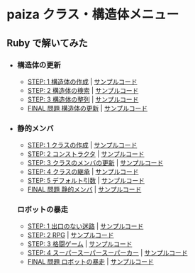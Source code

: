 # paiza クラス・構造体メニュー

## Ruby で解いてみた

- ### 構造体の更新

  - [STEP: 1 構造体の作成](https://paiza.jp/works/mondai/class_primer/class_primer__make) | [サンプルコード](https://github.com/atsushi0919/paiza_class/blob/main/class1-01.rb)
  - [STEP: 2 構造体の検索](https://paiza.jp/works/mondai/class_primer/class_primer__find) | [サンプルコード](https://github.com/atsushi0919/paiza_class/blob/main/class1-02.rb)
  - [STEP: 3 構造体の整列](https://paiza.jp/works/mondai/class_primer/class_primer__sort) | [サンプルコード](https://github.com/atsushi0919/paiza_class/blob/main/class1-03.rb)
  - [FINAL 問題 構造体の更新](https://paiza.jp/works/mondai/class_primer/class_primer__change) | [サンプルコード](https://github.com/atsushi0919/paiza_class/blob/main/class1-final.rb)

- ### 静的メンバ

  - [STEP: 1 クラスの作成](https://paiza.jp/works/mondai/class_primer/class_primer__make_class) | [サンプルコード](https://github.com/atsushi0919/paiza_class/blob/main/class2-01.rb)
  - [STEP: 2 コンストラクタ](https://paiza.jp/works/mondai/class_primer/class_primer__constructor) | [サンプルコード](https://github.com/atsushi0919/paiza_class/blob/main/class1-02.rb)
  - [STEP: 3 クラスのメンバの更新](https://paiza.jp/works/mondai/class_primer/class_primer__change_member) | [サンプルコード](https://github.com/atsushi0919/paiza_class/blob/main/class1-03.rb)
  - [STEP: 4 クラスの継承](https://paiza.jp/works/mondai/class_primer/class_primer__inheritance) | [サンプルコード](https://github.com/atsushi0919/paiza_class/blob/main/class1-04.rb)
  - [STEP: 5 デフォルト引数](https://paiza.jp/works/mondai/class_primer/class_primer__set_default) | [サンプルコード](https://github.com/atsushi0919/paiza_class/blob/main/class1-05.rb)
  - [FINAL 問題 静的メンバ](https://paiza.jp/works/mondai/class_primer/class_primer__static_member) | [サンプルコード](https://github.com/atsushi0919/paiza_class/blob/main/class1-final.rb)

  ### ロボットの暴走

  - [STEP: 1 出口のない迷路](https://paiza.jp/works/mondai/class_primer/class_primer__closed_maze) | [サンプルコード](https://github.com/atsushi0919/paiza_class/blob/main/class3-01.rb)
  - [STEP: 2 RPG](https://paiza.jp/works/mondai/class_primer/class_primer__hero) | [サンプルコード](https://github.com/atsushi0919/paiza_class/blob/main/class3-02.rb)
  - [STEP: 3 格闘ゲーム](https://paiza.jp/works/mondai/class_primer/class_primer__fighting_games) | [サンプルコード](https://github.com/atsushi0919/paiza_class/blob/main/class3-03.rb)
  - [STEP: 4 スーパースーパースーパーカー](https://paiza.jp/works/mondai/class_primer/class_primer__super_super_supercar) | [サンプルコード](https://github.com/atsushi0919/paiza_class/blob/main/class3-04.rb)
  - [FINAL 問題 ロボットの暴走](https://paiza.jp/works/mondai/class_primer/class_primer__robot_move) | [サンプルコード](https://github.com/atsushi0919/paiza_class/blob/main/class3-final.rb)
